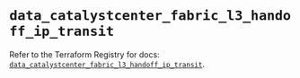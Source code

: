 # `data_catalystcenter_fabric_l3_handoff_ip_transit`

Refer to the Terraform Registry for docs: [`data_catalystcenter_fabric_l3_handoff_ip_transit`](https://registry.terraform.io/providers/ciscodevnet/catalystcenter/0.4.0/docs/data-sources/fabric_l3_handoff_ip_transit).
